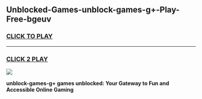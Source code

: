 
## Unblocked-Games-unblock-games-g+-Play-Free-bgeuv
<h3>
<a href="https://premium76.site?title=unblock-games-g+&ref=21A">CLICK TO PLAY</a></h3>
<hr>

<h3>
<a href="https://premium76.site?title=unblock-games-g+&ref=21A">CLICK 2 PLAY</a>
  
</h3>

<a href="https://premium76.site?title=unblock-games-g+&ref=21A"><img src="https://clearcache.store/games.png"></a>


**unblock-games-g+ games unblocked: Your Gateway to Fun and Accessible Online Gaming**
